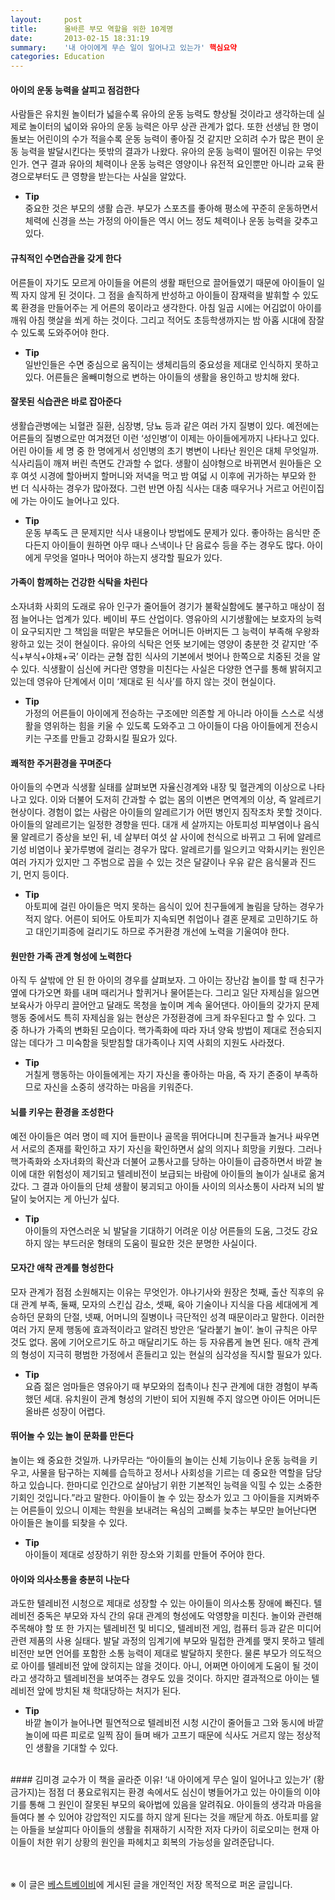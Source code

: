 ```yaml
---
layout:     post
title:      올바른 부모 역할을 위한 10계명
date:       2013-02-15 18:31:19
summary:    '내 아이에게 무슨 일이 일어나고 있는가' 핵심요약
categories: Education
---
```



#### 아이의 운동 능력을 살피고 점검한다
사람들은 유치원 놀이터가 넓을수록 유아의 운동 능력도 향상될 것이라고 생각하는데 실제로 놀이터의 넓이와 유아의 운동 능력은 아무 상관 관계가 없다. 또한 선생님 한 명이 돌보는 어린이의 수가 적을수록 운동 능력이 좋아질 것 같지만 오히려 수가 많은 편이 운동 능력을 발달시킨다는 뜻밖의 결과가 나왔다. 유아의 운동 능력이 떨어진 이유는 무엇인가. 연구 결과 유아의 체력이나 운동 능력은 영양이나 유전적 요인뿐만 아니라 교육 환경으로부터도 큰 영향을 받는다는 사실을 알았다.

* **Tip**         
중요한 것은 부모의 생활 습관. 부모가 스포츠를 좋아해 평소에 꾸준히 운동하면서 체력에 신경을 쓰는 가정의 아이들은 역시 어느 정도 체력이나 운동 능력을 갖추고 있다.


#### 규칙적인 수면습관을 갖게 한다
어른들이 자기도 모르게 아이들을 어른의 생활 패턴으로 끌어들였기 때문에 아이들이 일찍 자지 않게 된 것이다. 그 점을 솔직하게 반성하고 아이들이 잠재력을 발휘할 수 있도록 환경을 만들어주는 게 어른의 몫이라고 생각한다. 아침 일곱 시에는 어김없이 아이를 깨워 아침 햇살을 쐬게 하는 것이다. 그리고 적어도 초등학생까지는 밤 아홉 시대에 잠잘 수 있도록 도와주어야 한다.

* **Tip**        
일반인들은 수면 중심으로 움직이는 생체리듬의 중요성을 제대로 인식하지 못하고 있다. 어른들은 올빼미형으로 변하는 아이들의 생활을 용인하고 방치해 왔다.


#### 잘못된 식습관은 바로 잡아준다
생활습관병에는 뇌혈관 질환, 심장병, 당뇨 등과 같은 여러 가지 질병이 있다. 예전에는 어른들의 질병으로만 여겨졌던 이런 ‘성인병’이 이제는 아이들에게까지 나타나고 있다. 어린 아이들 세 명 중 한 명에게서 성인병의 초기 병변이 나타난 원인은 대체 무엇일까. 식사리듬이 깨져 버린 측면도 간과할 수 없다. 생활이 심야형으로 바뀌면서 원아들은 오후 여섯 시경에 할아버지 할머니와 저녁을 먹고 밤 여덟 시 이후에 귀가하는 부모와 한 번 더 식사하는 경우가 많아졌다. 그런 반면 아침 식사는 대충 때우거나 거르고 어린이집에 가는 아이도 늘어나고 있다.

* **Tip**        
운동 부족도 큰 문제지만 식사 내용이나 방법에도 문제가 있다. 좋아하는 음식만 준다든지 아이들이 원하면 아무 때나 스낵이나 단 음료수 등을 주는 경우도 많다. 아이에게 무엇을 얼마나 먹어야 하는지 생각할 필요가 있다.


#### 가족이 함께하는 건강한 식탁을 차린다
소자녀화 사회의 도래로 유아 인구가 줄어들어 경기가 불확실함에도 불구하고 매상이 점점 늘어나는 업계가 있다. 베이비 푸드 산업이다. 영유아의 시기생활에는 보호자의 능력이 요구되지만 그 책임을 떠맡은 부모들은 어머니든 아버지든 그 능력이 부족해 우왕좌왕하고 있는 것이 현실이다. 유아의 식탁은 언뜻 보기에는 영양이 충분한 것 같지만 ‘주식+부식+야채+국’ 이라는 균형 잡힌 식사의 기본에서 벗어나 한쪽으로 치중된 것을 알 수 있다. 식생활이 심신에 커다란 영향을 미친다는 사실은 다양한 연구를 통해 밝혀지고 있는데 영유아 단계에서 이미 ‘제대로 된 식사’를 하지 않는 것이 현실이다.

* **Tip**        
가정의 어른들이 아이에게 전승하는 구조에만 의존할 게 아니라 아이들 스스로 식생활을 영위하는 힘을 키울 수 있도록 도와주고 그 아이들이 다음 아이들에게 전승시키는 구조를 만들고 강화시킬 필요가 있다.


#### 쾌적한 주거환경을 꾸며준다
아이들의 수면과 식생활 실태를 살펴보면 자율신경계와 내장 및 혈관계의 이상으로 나타나고 있다. 이와 더불어 도저히 간과할 수 없는 몸의 이변은 면역계의 이상, 즉 알레르기 현상이다. 경험이 없는 사람은 아이들의 알레르기가 어떤 병인지 짐작조차 못할 것이다. 아이들의 알레르기는 일정한 경향을 띤다. 대개 세 살까지는 아토피성 피부염이나 음식물 알레르기 증상을 보인 뒤, 네 살부터 여섯 살 사이에 천식으로 바뀌고 그 뒤에 알레르기성 비염이나 꽃가루병에 걸리는 경우가 많다. 알레르기를 일으키고 악화시키는 원인은 여러 가지가 있지만 그 주범으로 꼽을 수 있는 것은 달걀이나 우유 같은 음식물과 진드기, 먼지 등이다.

* **Tip**        
아토피에 걸린 아이들은 먹지 못하는 음식이 있어 친구들에게 놀림을 당하는 경우가 적지 않다. 어른이 되어도 아토피가 지속되면 취업이나 결혼 문제로 고민하기도 하고 대인기피증에 걸리기도 하므로 주거환경 개선에 노력을 기울여야 한다.


#### 원만한 가족 관계 형성에 노력한다
아직 두 살밖에 안 된 한 아이의 경우를 살펴보자. 그 아이는 장난감 놀이를 할 때 친구가 옆에 다가오면 화를 내며 때리거나 할퀴거나 물어뜯는다. 그리고 일단 자제심을 잃으면 보육사가 아무리 끌어안고 달래도 목청을 높이며 계속 울어댄다. 아이들의 갖가지 문제 행동 중에서도 특히 자제심을 잃는 현상은 가정환경에 크게 좌우된다고 할 수 있다. 그 중 하나가 가족의 변화된 모습이다. 핵가족화에 따라 자녀 양육 방법이 제대로 전승되지 않는 데다가 그 미숙함을 뒷받침할 대가족이나 지역 사회의 지원도 사라졌다.

* **Tip**        
거칠게 행동하는 아이들에게는 자기 자신을 좋아하는 마음, 즉 자기 존중이 부족하므로 자신을 소중히 생각하는 마음을 키워준다.


#### 뇌를 키우는 환경을 조성한다
예전 아이들은 여러 명이 떼 지어 들판이나 골목을 뛰어다니며 친구들과 놀거나 싸우면서 서로의 존재를 확인하고 자기 자신을 확인하면서 삶의 의지나 희망을 키웠다. 그러나 핵가족화와 소자녀화의 확산과 더불어 교통사고를 당하는 아이들이 급증하면서 바깥 놀이에 대한 위험성이 제기되고 텔레비전이 보급되는 바람에 아이들의 놀이가 실내로 옮겨갔다. 그 결과 아이들의 단체 생활이 붕괴되고 아이들 사이의 의사소통이 사라져 뇌의 발달이 늦어지는 게 아닌가 싶다.

* **Tip**        
아이들의 자연스러운 뇌 발달을 기대하기 어려운 이상 어른들의 도움, 그것도 강요하지 않는 부드러운 형태의 도움이 필요한 것은 분명한 사실이다.


#### 모자간 애착 관계를 형성한다
모자 관계가 점점 소원해지는 이유는 무엇인가. 야나기사와 원장은 첫째, 출산 직후의 유대 관계 부족, 둘째, 모자의 스킨십 감소, 셋째, 육아 기술이나 지식을 다음 세대에게 계승하던 문화의 단절, 넷째, 어머니의 질병이나 극단적인 성격 때문이라고 말한다. 이러한 여러 가지 문제 행동에 효과적이라고 알려진 방안은 ‘달라붙기 놀이’. 놀이 규칙은 아무 것도 없다. 몸에 기어오르기도 하고 매달리기도 하는 등 자유롭게 놀면 된다. 애착 관계의 형성이 지극히 평범한 가정에서 흔들리고 있는 현실의 심각성을 직시할 필요가 있다.

* **Tip**        
요즘 젊은 엄마들은 영유아기 때 부모와의 접촉이나 친구 관계에 대한 경험이 부족했던 세대. 유치원이 관계 형성의 기반이 되어 지원해 주지 않으면 아이든 어머니든 올바른 성장이 어렵다.


#### 뛰어놀 수 있는 놀이 문화를 만든다
놀이는 왜 중요한 것일까. 나카무라는 “아이들의 놀이는 신체 기능이나 운동 능력을 키우고, 사물을 탐구하는 지혜를 습득하고 정서나 사회성을 기르는 데 중요한 역할을 담당하고 있습니다. 한마디로 인간으로 살아남기 위한 기본적인 능력을 익힐 수 있는 소중한 기회인 것입니다.”라고 말한다. 아이들이 놀 수 있는 장소가 있고 그 아이들을 지켜봐주는 어른들이 있으니 이제는 학원을 보내려는 욕심의 고삐를 늦추는 부모만 늘어난다면 아이들은 놀이를 되찾을 수 있다.

* **Tip**        
아이들이 제대로 성장하기 위한 장소와 기회를 만들어 주어야 한다.


#### 아이와 의사소통을 충분히 나눈다
과도한 텔레비전 시청으로 제대로 성장할 수 있는 아이들이 의사소통 장애에 빠진다. 텔레비전 중독은 부모와 자식 간의 유대 관계의 형성에도 악영향을 미친다. 놀이와 관련해 주목해야 할 또 한 가지는 텔레비전 및 비디오, 텔레비전 게임, 컴퓨터 등과 같은 미디어 관련 제품의 사용 실태다. 발달 과정의 임계기에 부모와 밀접한 관계를 맺지 못하고 텔레비전만 보면 언어를 포함한 소통 능력이 제대로 발달하지 못한다. 물론 부모가 의도적으로 아이를 텔레비전 앞에 앉히지는 않을 것이다. 아니, 어쩌면 아이에게 도움이 될 것이라고 생각하고 텔레비전을 보여주는 경우도 있을 것이다. 하지만 결과적으로 아이는 텔레비전 앞에 방치된 채 학대당하는 처지가 된다.

* **Tip**        
바깥 놀이가 늘어나면 필연적으로 텔레비전 시청 시간이 줄어들고 그와 동시에 바깥 놀이에 따른 피로로 일찍 잠이 들며 배가 고프기 때문에 식사도 거르지 않는 정상적인 생활을 기대할 수 있다.


<br />
#### 김미경 교수가 이 책을 골라준 이유!	
‘내 아이에게 무슨 일이 일어나고 있는가’ (황금가지)는 점점 더 풍요로워지는 환경 속에서도 심신이 병들어가고 있는 아이들의 이야기를 통해 그 원인이 잘못된 부모의 육아법에 있음을 알려줘요. 아이들의 생각과 마음을 들여다 볼 수 있어야 강압적인 지도를 하지 않게 된다는 것을 깨닫게 하죠. 아토피를 앓는 아들을 보살피다 아이들의 생활을 취재하기 시작한 저자 다카이 히로오미는 현재 아이들이 처한 위기 상황의 원인을 파헤치고 회복의 가능성을 알려준답니다.


<br /><br />
※ 이 글은 [베스트베이비](http://www.ibestbaby.co.kr)에 게시된 글을 개인적인 저장 목적으로 퍼온 글입니다.